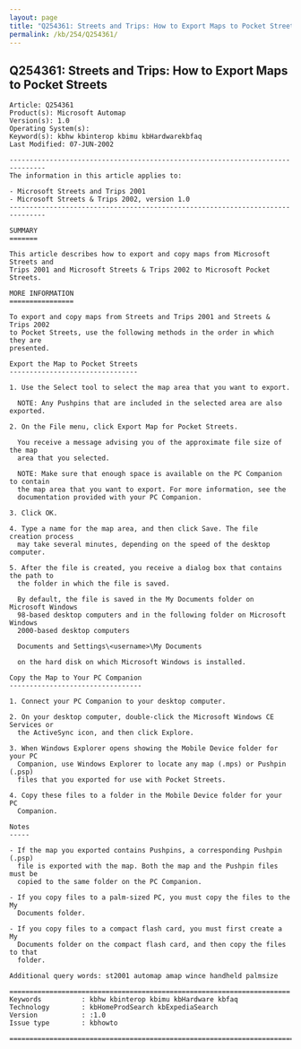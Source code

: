 ```yaml
---
layout: page
title: "Q254361: Streets and Trips: How to Export Maps to Pocket Streets"
permalink: /kb/254/Q254361/
---
```


## Q254361: Streets and Trips: How to Export Maps to Pocket Streets

	Article: Q254361
	Product(s): Microsoft Automap
	Version(s): 1.0
	Operating System(s): 
	Keyword(s): kbhw kbinterop kbimu kbHardwarekbfaq
	Last Modified: 07-JUN-2002
	
	-------------------------------------------------------------------------------
	The information in this article applies to:
	
	- Microsoft Streets and Trips 2001 
	- Microsoft Streets & Trips 2002, version 1.0 
	-------------------------------------------------------------------------------
	
	SUMMARY
	=======
	
	This article describes how to export and copy maps from Microsoft Streets and
	Trips 2001 and Microsoft Streets & Trips 2002 to Microsoft Pocket Streets.
	
	MORE INFORMATION
	================
	
	To export and copy maps from Streets and Trips 2001 and Streets & Trips 2002
	to Pocket Streets, use the following methods in the order in which they are
	presented.
	
	Export the Map to Pocket Streets
	--------------------------------
	
	1. Use the Select tool to select the map area that you want to export.
	
	  NOTE: Any Pushpins that are included in the selected area are also exported.
	
	2. On the File menu, click Export Map for Pocket Streets.
	
	  You receive a message advising you of the approximate file size of the map
	  area that you selected.
	
	  NOTE: Make sure that enough space is available on the PC Companion to contain
	  the map area that you want to export. For more information, see the
	  documentation provided with your PC Companion.
	
	3. Click OK.
	
	4. Type a name for the map area, and then click Save. The file creation process
	  may take several minutes, depending on the speed of the desktop computer.
	
	5. After the file is created, you receive a dialog box that contains the path to
	  the folder in which the file is saved.
	
	  By default, the file is saved in the My Documents folder on Microsoft Windows
	  98-based desktop computers and in the following folder on Microsoft Windows
	  2000-based desktop computers
	
	  Documents and Settings\<username>\My Documents
	
	  on the hard disk on which Microsoft Windows is installed.
	
	Copy the Map to Your PC Companion
	---------------------------------
	
	1. Connect your PC Companion to your desktop computer.
	
	2. On your desktop computer, double-click the Microsoft Windows CE Services or
	  the ActiveSync icon, and then click Explore.
	
	3. When Windows Explorer opens showing the Mobile Device folder for your PC
	  Companion, use Windows Explorer to locate any map (.mps) or Pushpin (.psp)
	  files that you exported for use with Pocket Streets.
	
	4. Copy these files to a folder in the Mobile Device folder for your PC
	  Companion.
	
	Notes
	-----
	
	- If the map you exported contains Pushpins, a corresponding Pushpin (.psp)
	  file is exported with the map. Both the map and the Pushpin files must be
	  copied to the same folder on the PC Companion.
	
	- If you copy files to a palm-sized PC, you must copy the files to the My
	  Documents folder.
	
	- If you copy files to a compact flash card, you must first create a My
	  Documents folder on the compact flash card, and then copy the files to that
	  folder.
	
	Additional query words: st2001 automap amap wince handheld palmsize
	
	======================================================================
	Keywords          : kbhw kbinterop kbimu kbHardware kbfaq
	Technology        : kbHomeProdSearch kbExpediaSearch
	Version           : :1.0
	Issue type        : kbhowto
	
	=============================================================================
	
